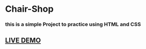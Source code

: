 # Chair-Shop
### this is a simple Project to practice using HTML and CSS
## [LIVE DEMO](https://luxury-zuccutto-e99ae8.netlify.app/)
